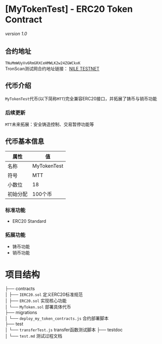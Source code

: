 # [MyTokenTest] - ERC20 Token Contract
###### version 1.0

## 合约地址
`TNuMmWUyVv6RmGRXCeHMWLK2w24ZGWCkxK`  
TronScan测试网合约地址链接： [NILE TESTNET](https://nile.tronscan.org/?_gl=1*t4atnr*_ga*MTg0NTkwMjA1Ny4xNzU1MjYxMDk4*_ga_TBLE5BZDE8*czE3NTU0MzIxODkkbzYkZzAkdDE3NTU0MzIxODkkajYwJGwwJGgw&_ga=2.188252264.1381738422.1755261098-1845902057.1755261098#/token20/TNuMmWUyVv6RmGRXCeHMWLK2w24ZGWCkxK)

## 代币介绍
`MyTokenTest`代币(以下简称`MTT`)完全兼容ERC20接口，并拓展了铸币与销币功能  
### 后续更新
`MTT`未来拓展：安全铸造控制、交易暂停功能等

## 代币基本信息
|属性|值|
|---|---|
|名称|MyTokenTest|
|符号|MTT|
|小数位|18|
|初始分配|100个币|

### 标准功能
- ERC20 Standard
### 拓展功能
- 铸币功能
- 销币功能

# 项目结构
├── contracts  
│ ├── `IERC20.sol` 定义ERC20标准规范  
│ ├── `ERC20.sol` 实现核心功能  
│ └── `MyToken.sol` 部署具体代币  
├── migrations  
│ └── `deploy_my_token_contracts.js` 合约部署脚本  
├── test  
│ └── `transferTest.js` transfer函数测试脚本 
├── testdoc  
│ └── `test.md` 测试过程文档